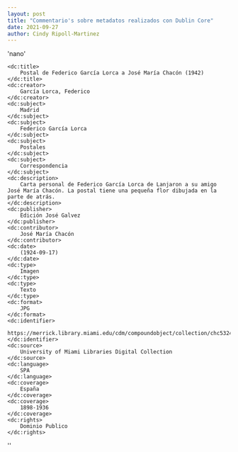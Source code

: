 ```yaml
---
layout: post
title: "Commentario's sobre metadatos realizados con Dublin Core"
date: 2021-09-27
author: Cindy Ripoll-Martinez 
---
```


'nano'
<?xml version="1.0"?>
<metadata
    xmlns:dc="http://purl.org/dc/elements/1.1/">

    <dc:title> 
        Postal de Federico García Lorca a José María Chacón (1942)
    </dc:title>
    <dc:creator> 
        García Lorca, Federico
    </dc:creator>
    <dc:subject> 
        Madrid
    </dc:subject>
    <dc:subject> 
        Federico García Lorca
    </dc:subject>
    <dc:subject> 
        Postales
    </dc:subject>
    <dc:subject> 
        Correspondencia
    </dc:subject>
    <dc:description> 
        Carta personal de Federico García Lorca de Lanjaron a su amigo José María Chacón. La postal tiene una pequeña flor dibujada en la parte de atrás.
    </dc:description>
    <dc:publisher> 
        Edición José Galvez
    </dc:publisher>
    <dc:contributor> 
        José María Chacón
    </dc:contributor>
    <dc:date> 
        (1924-09-17)
    </dc:date>
    <dc:type> 
        Imagen
    </dc:type>
    <dc:type> 
        Texto
    </dc:type>
    <dc:format> 
        JPG
    </dc:format>
    <dc:identifier> 
        https://merrick.library.miami.edu/cdm/compoundobject/collection/chc5324/id/31/rec/19
    </dc:identifier>
    <dc:source> 
        University of Miami Libraries Digital Collection
    </dc:source>
    <dc:language> 
        SPA
    </dc:language>
    <dc:coverage> 
        España
    </dc:coverage>
    <dc:coverage> 
        1898-1936
    </dc:coverage>
    <dc:rights> 
        Dominio Publico
    </dc:rights>
''
</metadata>
